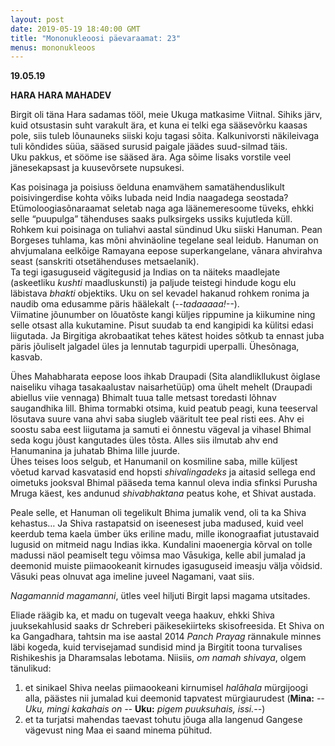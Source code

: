 ```yaml
---
layout: post
date: 2019-05-19 18:40:00 GMT
title: "Mononukleoosi päevaraamat: 23"
menus: mononukleoos
---
```

**19.05.19**

**HARA HARA MAHADEV**

Birgit oli täna Hara sadamas tööl, meie Ukuga matkasime Viitnal. Sihiks järv, kuid otsustasin suht varakult ära, et kuna ei telki ega sääsevõrku kaasas pole, siis tuleb lõunauneks siiski koju tagasi sõita. Kalkunivorsti näkileivaga tuli kõndides süüa, sääsed surusid paigale jäädes suud-silmad täis.   
Uku pakkus, et sööme ise sääsed ära. Aga sõime lisaks vorstile veel jänesekapsast ja kuusevõrsete nupsukesi.

Kas poisinaga ja poisiuss öelduna enamvähem samatähenduslikult poisivingerdise kohta võiks lubada neid India naagadega seostada? Etümoloogiasõnaraamat seletab naga aga läänemeresoome tüveks, ehkki selle “puupulga” tähenduses saaks pulksirgeks ussiks kujutleda küll. Rohkem kui poisinaga on tuliahvi aastal sündinud Uku siiski Hanuman. Pean Borgeses tuhlama, kas mõni ahvinäoline tegelane seal leidub. Hanuman on ahvjumalana eelkõige Ramayana eepose superkangelane, vānara ahvirahva seast (sanskriti otsetähenduses metsaelanik).  
Ta tegi igasuguseid vägitegusid ja Indias on ta näiteks maadlejate (askeetliku *kushti* maadluskunsti) ja paljude teistegi hindude kogu elu läbistava *bhakti* objektiks. 
Uku on sel kevadel hakanud rohkem ronima ja naudib oma edusamme päris häälekalt (*--tadaaaaa!--*).  
Viimatine jõunumber on lõuatõste kangi küljes rippumine ja kiikumine ning selle otsast alla kukutamine. Pisut suudab ta end kangipidi ka külitsi edasi liigutada. Ja Birgitiga akrobaatikat tehes kätest hoides sõtkub ta ennast juba päris jõuliselt jalgadel üles ja lennutab tagurpidi uperpalli. Ühesõnaga, kasvab.  

Ühes Mahabharata eepose loos ihkab Draupadi (Sita alandlikllukust õiglase naiseliku vihaga tasakaalustav  naisarhetüüp) oma ühelt mehelt (Draupadi abiellus viie vennaga) Bhimalt tuua talle metsast toredasti lõhnav saugandhika lill. Bhima tormabki otsima, kuid peatub peagi, kuna teeserval lösutava suure vana ahvi saba siugleb vääritult tee peal risti ees. Ahv ei soostu saba eest liigutama ja samuti ei õnnestu vägeval ja vihasel Bhimal seda kogu jõust kangutades üles tõsta. Alles siis ilmutab ahv end Hanumanina ja juhatab Bhima lille juurde.  
Ühes teises loos selgub, et Hanumanil on kosmiline saba, mille küljest võetud karvad kasvatasid end hopsti *shivalingadeks* ja aitasid sellega end oimetuks jooksval Bhimal pääseda tema kannul oleva india sfinksi Purusha Mruga käest, kes andunud *shivabhaktana* peatus kohe, et Shivat austada.  
 
Peale selle, et Hanuman oli tegelikult Bhima jumalik vend, oli ta ka Shiva kehastus… Ja Shiva rastapatsid on iseenesest juba madused, kuid veel keerdub tema kaela ümber üks eriline madu, mille ikonograafiat jutustavaid lugusid on mitmeid nagu Indias ikka. Kundalini maoenergia kõrval on tolle madussi näol peamiselt tegu võimsa mao Vāsukiga, kelle abil jumalad ja deemonid muiste piimaookeanit kirnudes igasuguseid imeasju välja võidsid. Vāsuki peas olnuvat aga imeline juveel Nagamani, vaat siis.  

*Nagamannid magamanni*, ütles veel hiljuti Birgit lapsi magama utsitades.   

Eliade räägib ka, et madu on tugevalt veega haakuv, ehkki Shiva juuksekahlusid saaks dr Schreberi päikesekiirteks skisofreesida. Et Shiva on ka Gangadhara, tahtsin ma ise aastal 2014 *Panch Prayag* rännakule minnes läbi kogeda, kuid tervisejamad sundisid mind ja Birgitit toona turvalises Rishikeshis ja Dharamsalas lebotama. Niisiis, *om namah shivaya*, olgem tänulikud:
1. et  sinikael Shiva neelas piimaookeani kirnumisel *halāhala* mürgijoogi alla, päästes nii jumalad kui deemonid tapvatest mürgiaurudest (**Mina:** *--Uku, mingi kakahais on --* **Uku:** *pigem puuksuhais, issi.--*)   
2. et ta turjatsi mahendas taevast tohutu jõuga alla langenud Gangese vägevust ning Maa ei saand minema pühitud. 
